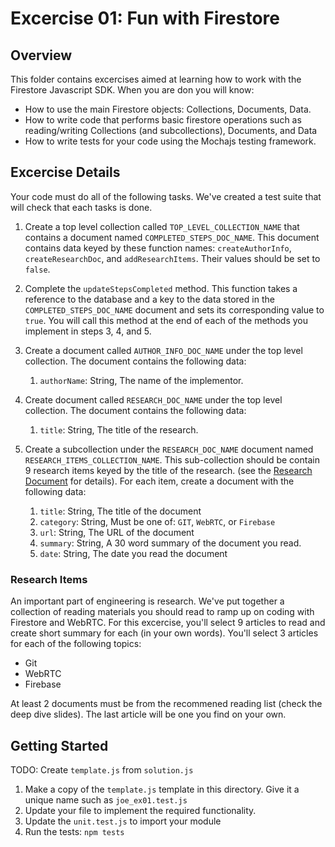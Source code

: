 # Excercise 01: Fun with Firestore

## Overview

This folder contains excercises aimed at learning how to work with the
Firestore Javascript SDK. When you are don you will know:

- How to use the main Firestore objects: Collections, Documents, Data.
- How to write code that performs basic firestore operations such as
  reading/writing Collections (and subcollections), Documents, and Data
- How to write tests for your code using the Mochajs testing framework.

## Excercise Details

Your code must do all of the following tasks. We've created a test suite that
will check that each tasks is done.

1. Create a top level collection called `TOP_LEVEL_COLLECTION_NAME` that
   contains a document named `COMPLETED_STEPS_DOC_NAME`. This document contains
   data keyed by these function names: `createAuthorInfo`, `createResearchDoc`,
   and `addResearchItems`. Their values should be set to `false`.

2. Complete the `updateStepsCompleted` method. This function takes a reference
   to the database and a key to the data stored in the `COMPLETED_STEPS_DOC_NAME`
   document and sets its corresponding value to `true`. You will call this method
   at the end of each of the methods you implement in steps 3, 4, and 5.

3. Create a document called `AUTHOR_INFO_DOC_NAME` under the top level collection.
   The document contains the following data:

   1. `authorName`: String, The name of the implementor.

4. Create document called `RESEARCH_DOC_NAME` under the top level collection. The
   document contains the following data:

   1. `title`: String, The title of the research.

5. Create a subcollection under the `RESEARCH_DOC_NAME` document named
   `RESEARCH_ITEMS_COLLECTION_NAME`. This sub-collection should be contain 9 research
   items keyed by the title of the research.
   (see the [Research Document](#research-items) for details). For each item,
   create a document with the following data:
   1. `title`: String, The title of the document
   2. `category`: String, Must be one of: `GIT`, `WebRTC`, or `Firebase`
   3. `url`: String, The URL of the document
   4. `summary`: String, A 30 word summary of the document you read.
   5. `date`: String, The date you read the document

### Research Items

An important part of engineering is research. We've put together a collection
of reading materials you should read to ramp up on coding with Firestore and
WebRTC. For this excercise, you'll select 9 articles to read and create short
summary for each (in your own words). You'll select 3 articles for each of
the following topics:

- Git
- WebRTC
- Firebase

At least 2 documents must be from the recommened reading list (check the deep
dive slides). The last article will be one you find on your own.

## Getting Started

TODO: Create `template.js` from `solution.js`

1. Make a copy of the `template.js` template in this directory.
   Give it a unique name such as `joe_ex01.test.js`
2. Update your file to implement the required functionality.
3. Update the `unit.test.js` to import your module
4. Run the tests: `npm tests`
